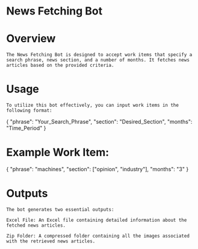 # News Fetching Bot


# Overview
    The News Fetching Bot is designed to accept work items that specify a search phrase, news section, and a number of months. It fetches news articles based on the provided criteria.


# Usage
    To utilize this bot effectively, you can input work items in the following format:

{
    "phrase": "Your_Search_Phrase",
    "section": "Desired_Section",
    "months": "Time_Period"
}


# Example Work Item:

{
    "phrase": "machines",
    "section": ["opinion", "industry"],
    "months": "3"
}


# Outputs
    The bot generates two essential outputs:

    Excel File: An Excel file containing detailed information about the fetched news articles.

    Zip Folder: A compressed folder containing all the images associated with the retrieved news articles.